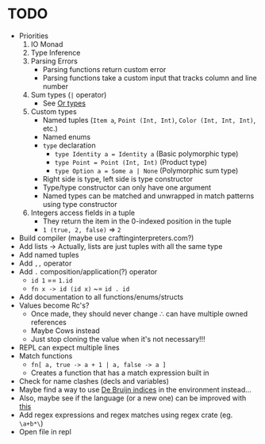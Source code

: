 # TODO

* Priorities
  1. IO Monad
  2. Type Inference
  3. Parsing Errors
     * Parsing functions return custom error
     * Parsing functions take a custom input that tracks column and line number
  4. Sum types (`|` operator)
     * See [Or types](http://journal.stuffwithstuff.com/2010/08/23/void-null-maybe-and-nothing/)
  5. Custom types
     * Named tuples (`Item a`, `Point (Int, Int)`, `Color (Int, Int, Int)`, etc.)
     * Named enums
     * `type` declaration
       * `type Identity a = Identity a` (Basic polymorphic type)
       * `type Point = Point (Int, Int)` (Product type)
       * `type Option a = Some a | None` (Polymorphic sum type)
     * Right side is type, left side is type constructor
     * Type/type constructor can only have one argument
     * Named types can be matched and unwrapped in match patterns using type constructor
  6. Integers access fields in a tuple
     * They return the item in the 0-indexed position in the tuple
     * `1 (true, 2, false)` => `2`
* Build compiler (maybe use craftinginterpreters.com?)
* Add lists -> Actually, lists are just tuples with all the same type
* Add named tuples
* Add `,,` operator
* Add `.` composition/application(?) operator
  * `id 1` == `1.id`
  * `fn x -> id (id x)` ~= `id . id`
* Add documentation to all functions/enums/structs
* Values become Rc's?
  * Once made, they should never change ∴ can have multiple owned references
  * Maybe Cows instead
  * Just stop cloning the value when it's not necessary!!!
* REPL can expect multiple lines
* Match functions
  * `fn[ a, true -> a + 1 | a, false -> a ]`
  * Creates a function that has a match expression built in
* Check for name clashes (decls and variables)
* Maybe find a way to use [De Bruijn indices](https://en.wikipedia.org/wiki/De_Bruijn_index) in the environment instead...
* Also, maybe see if the language (or a new one) can be improved with [this](http://willcrichton.net/notes/type-level-programming/)
* Add regex expressions and regex matches using regex crate (eg. `\a+b*\`)
* Open file in repl
